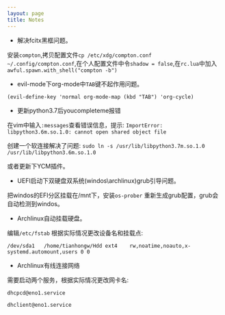 ```yaml
---
layout: page
title: Notes
---
```

- 解决fcitx黑框问题。

安装`compton`,拷贝配置文件`cp /etc/xdg/compton.conf ~/.config/compton.conf`,在个人配置文件中令`shadow = false`,在`rc.lua`中加入`awful.spawn.with_shell("compton -b")`

- evil-mode下org-mode中`TAB`键不起作用问题。

`(evil-define-key 'normal org-mode-map (kbd "TAB") 'org-cycle)`

- 更新python3.7后youcompleteme报错

在vim中输入`:messages`查看错误信息，提示:
`ImportError: libpython3.6m.so.1.0: cannot open shared object file`

创建一个软连接解决了问题:
`sudo ln -s /usr/lib/libpython3.7m.so.1.0 /usr/lib/libpython3.6m.so.1.0`

或者更新下YCM插件。

- UEFI启动下双硬盘双系统(windos\archlinux)grub引导问题。

把windos的EFI分区挂载在/mnt下，安装`os-prober` 重新生成grub配置，grub会自动检测到windos。

- Archlinux自动挂载硬盘。  

编辑`/etc/fstab` 根据实际情况更改设备名和挂载点:

`/dev/sda1   /home/tianhongw/Hdd ext4    rw,noatime,noauto,x-systemd.automount,users 0 0`

- Archlinux有线连接网络

需要启动两个服务，根据实际情况更改网卡名:

`dhcpcd@eno1.service`

`dhclient@eno1.service`
